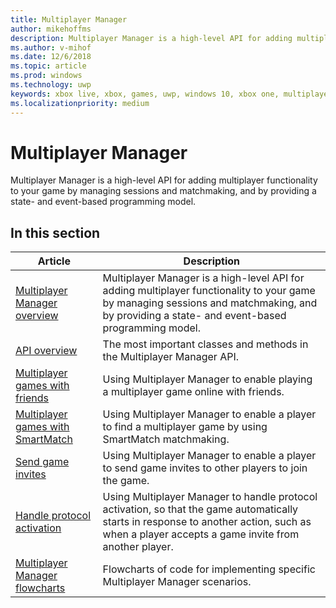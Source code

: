 ```yaml
---
title: Multiplayer Manager
author: mikehoffms
description: Multiplayer Manager is a high-level API for adding multiplayer functionality to your game by managing sessions and matchmaking, and by providing a state- and event-based programming model.
ms.author: v-mihof
ms.date: 12/6/2018
ms.topic: article
ms.prod: windows
ms.technology: uwp
keywords: xbox live, xbox, games, uwp, windows 10, xbox one, multiplayer manager
ms.localizationpriority: medium
---
```


# Multiplayer Manager

Multiplayer Manager is a high-level API for adding multiplayer functionality to your game by managing sessions and matchmaking, and by providing a state- and event-based programming model.


## In this section

| Article | Description |
|---------|-------------|
| [Multiplayer Manager overview](multiplayer-manager-overview.md) | Multiplayer Manager is a high-level API for adding multiplayer functionality to your game by managing sessions and matchmaking, and by providing a state- and event-based programming model. |
| [API overview](multiplayer-manager/multiplayer-manager-api-overview.md) | The most important classes and methods in the Multiplayer Manager API. |
| [Multiplayer games with friends](multiplayer-manager/play-multiplayer-with-friends.md) | Using Multiplayer Manager to enable playing a multiplayer game online with friends. |
| [Multiplayer games with SmartMatch](multiplayer-manager/play-multiplayer-with-matchmaking.md) | Using Multiplayer Manager to enable a player to find a multiplayer game by using SmartMatch matchmaking. |
| [Send game invites](multiplayer-manager/send-game-invites.md) | Using Multiplayer Manager to enable a player to send game invites to other players to join the game. |
| [Handle protocol activation](multiplayer-manager/handle-protocol-activation.md) | Using Multiplayer Manager to handle protocol activation, so that the game automatically starts in response to another action, such as when a player accepts a game invite from another player. |
| [Multiplayer Manager flowcharts](multiplayer-manager/mpm-flowcharts.md) | Flowcharts of code for implementing specific Multiplayer Manager scenarios. |
